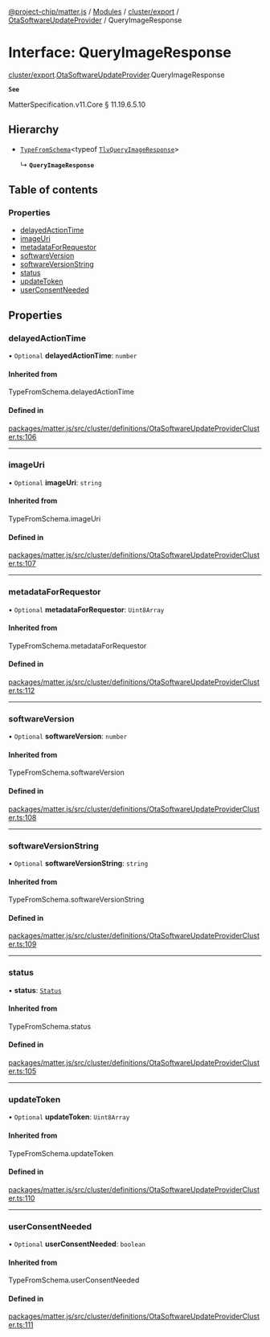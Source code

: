 [@project-chip/matter.js](../README.md) / [Modules](../modules.md) / [cluster/export](../modules/cluster_export.md) / [OtaSoftwareUpdateProvider](../modules/cluster_export.OtaSoftwareUpdateProvider.md) / QueryImageResponse

# Interface: QueryImageResponse

[cluster/export](../modules/cluster_export.md).[OtaSoftwareUpdateProvider](../modules/cluster_export.OtaSoftwareUpdateProvider.md).QueryImageResponse

**`See`**

MatterSpecification.v11.Core § 11.19.6.5.10

## Hierarchy

- [`TypeFromSchema`](../modules/tlv_export.md#typefromschema)\<typeof [`TlvQueryImageResponse`](../modules/cluster_export.OtaSoftwareUpdateProvider.md#tlvqueryimageresponse)\>

  ↳ **`QueryImageResponse`**

## Table of contents

### Properties

- [delayedActionTime](cluster_export.OtaSoftwareUpdateProvider.QueryImageResponse.md#delayedactiontime)
- [imageUri](cluster_export.OtaSoftwareUpdateProvider.QueryImageResponse.md#imageuri)
- [metadataForRequestor](cluster_export.OtaSoftwareUpdateProvider.QueryImageResponse.md#metadataforrequestor)
- [softwareVersion](cluster_export.OtaSoftwareUpdateProvider.QueryImageResponse.md#softwareversion)
- [softwareVersionString](cluster_export.OtaSoftwareUpdateProvider.QueryImageResponse.md#softwareversionstring)
- [status](cluster_export.OtaSoftwareUpdateProvider.QueryImageResponse.md#status)
- [updateToken](cluster_export.OtaSoftwareUpdateProvider.QueryImageResponse.md#updatetoken)
- [userConsentNeeded](cluster_export.OtaSoftwareUpdateProvider.QueryImageResponse.md#userconsentneeded)

## Properties

### delayedActionTime

• `Optional` **delayedActionTime**: `number`

#### Inherited from

TypeFromSchema.delayedActionTime

#### Defined in

[packages/matter.js/src/cluster/definitions/OtaSoftwareUpdateProviderCluster.ts:106](https://github.com/project-chip/matter.js/blob/0c058ae17fdba4c0b89b8b13c309011d51782299/packages/matter.js/src/cluster/definitions/OtaSoftwareUpdateProviderCluster.ts#L106)

___

### imageUri

• `Optional` **imageUri**: `string`

#### Inherited from

TypeFromSchema.imageUri

#### Defined in

[packages/matter.js/src/cluster/definitions/OtaSoftwareUpdateProviderCluster.ts:107](https://github.com/project-chip/matter.js/blob/0c058ae17fdba4c0b89b8b13c309011d51782299/packages/matter.js/src/cluster/definitions/OtaSoftwareUpdateProviderCluster.ts#L107)

___

### metadataForRequestor

• `Optional` **metadataForRequestor**: `Uint8Array`

#### Inherited from

TypeFromSchema.metadataForRequestor

#### Defined in

[packages/matter.js/src/cluster/definitions/OtaSoftwareUpdateProviderCluster.ts:112](https://github.com/project-chip/matter.js/blob/0c058ae17fdba4c0b89b8b13c309011d51782299/packages/matter.js/src/cluster/definitions/OtaSoftwareUpdateProviderCluster.ts#L112)

___

### softwareVersion

• `Optional` **softwareVersion**: `number`

#### Inherited from

TypeFromSchema.softwareVersion

#### Defined in

[packages/matter.js/src/cluster/definitions/OtaSoftwareUpdateProviderCluster.ts:108](https://github.com/project-chip/matter.js/blob/0c058ae17fdba4c0b89b8b13c309011d51782299/packages/matter.js/src/cluster/definitions/OtaSoftwareUpdateProviderCluster.ts#L108)

___

### softwareVersionString

• `Optional` **softwareVersionString**: `string`

#### Inherited from

TypeFromSchema.softwareVersionString

#### Defined in

[packages/matter.js/src/cluster/definitions/OtaSoftwareUpdateProviderCluster.ts:109](https://github.com/project-chip/matter.js/blob/0c058ae17fdba4c0b89b8b13c309011d51782299/packages/matter.js/src/cluster/definitions/OtaSoftwareUpdateProviderCluster.ts#L109)

___

### status

• **status**: [`Status`](../enums/cluster_export.OtaSoftwareUpdateProvider.Status.md)

#### Inherited from

TypeFromSchema.status

#### Defined in

[packages/matter.js/src/cluster/definitions/OtaSoftwareUpdateProviderCluster.ts:105](https://github.com/project-chip/matter.js/blob/0c058ae17fdba4c0b89b8b13c309011d51782299/packages/matter.js/src/cluster/definitions/OtaSoftwareUpdateProviderCluster.ts#L105)

___

### updateToken

• `Optional` **updateToken**: `Uint8Array`

#### Inherited from

TypeFromSchema.updateToken

#### Defined in

[packages/matter.js/src/cluster/definitions/OtaSoftwareUpdateProviderCluster.ts:110](https://github.com/project-chip/matter.js/blob/0c058ae17fdba4c0b89b8b13c309011d51782299/packages/matter.js/src/cluster/definitions/OtaSoftwareUpdateProviderCluster.ts#L110)

___

### userConsentNeeded

• `Optional` **userConsentNeeded**: `boolean`

#### Inherited from

TypeFromSchema.userConsentNeeded

#### Defined in

[packages/matter.js/src/cluster/definitions/OtaSoftwareUpdateProviderCluster.ts:111](https://github.com/project-chip/matter.js/blob/0c058ae17fdba4c0b89b8b13c309011d51782299/packages/matter.js/src/cluster/definitions/OtaSoftwareUpdateProviderCluster.ts#L111)
